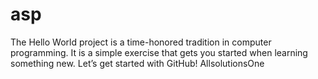 # asp
The Hello World project is a time-honored tradition in computer programming. It is a simple exercise that gets you started when learning something new. Let’s get started with GitHub!
AllsolutionsOne 
